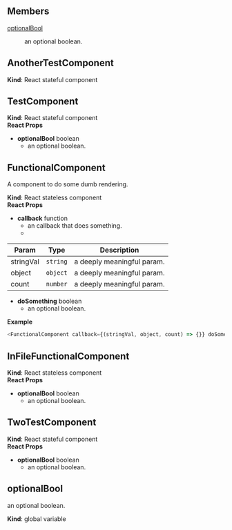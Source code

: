 ## Members

<dl>
<dt><a href="#optionalBool">optionalBool</a></dt>
<dd><p>an optional boolean.</p>
</dd>
</dl>

<a name="AnotherTestComponent"></a>

## AnotherTestComponent
**Kind**: React stateful component  

<a name="TestComponent"></a>

## TestComponent
**Kind**: React stateful component  
**React Props**

 - <b>optionalBool</b> boolean
    - an optional boolean.

<a name="FunctionalComponent"></a>

## FunctionalComponent
A component to do some dumb rendering.

**Kind**: React stateless component  
**React Props**

 - <b>callback</b> function
    - an callback that does something.
    - 
| Param | Type | Description |
| --- | --- | --- |
| stringVal | <code>string</code> | a deeply meaningful param. |
| object | <code>object</code> | a deeply meaningful param. |
| count | <code>number</code> | a deeply meaningful param. |


 - <b>doSomething</b> boolean
    - an optional boolean.

**Example**  
```js
<FunctionalComponent callback={(stringVal, object, count) => {}} doSomething={false}/>
```
<a name="InFileFunctionalComponent"></a>

## InFileFunctionalComponent
**Kind**: React stateless component  
**React Props**

 - <b>optionalBool</b> boolean
    - an optional boolean.

<a name="TwoTestComponent"></a>

## TwoTestComponent
**Kind**: React stateful component  
**React Props**

 - <b>optionalBool</b> boolean
    - an optional boolean.

<a name="optionalBool"></a>

## optionalBool
an optional boolean.

**Kind**: global variable  

